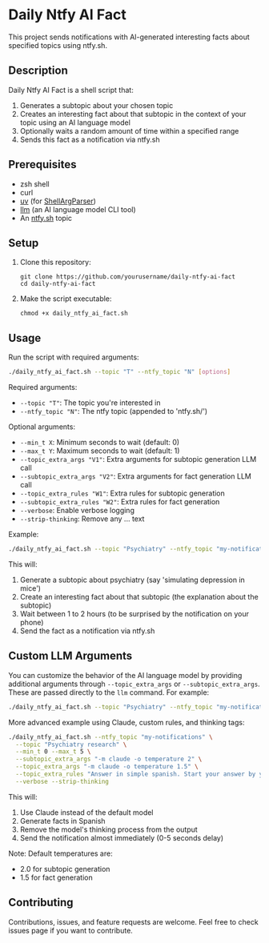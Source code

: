 # Daily Ntfy AI Fact

This project sends notifications with AI-generated interesting facts about specified topics using ntfy.sh.

## Description

Daily Ntfy AI Fact is a shell script that:
1. Generates a subtopic about your chosen topic
2. Creates an interesting fact about that subtopic in the context of your topic using an AI language model
3. Optionally waits a random amount of time within a specified range
4. Sends this fact as a notification via ntfy.sh

## Prerequisites

- zsh shell
- curl
- [uv](https://github.com/astral-sh/uv) (for [ShellArgParser](https://github.com/thiswillbeyourgithub/ShellArgParser))
- [llm](https://github.com/simonw/llm) (an AI language model CLI tool)
- An [ntfy.sh](https://ntfy.sh) topic

## Setup

1. Clone this repository:
   ```
   git clone https://github.com/yourusername/daily-ntfy-ai-fact
   cd daily-ntfy-ai-fact
   ```

2. Make the script executable:
   ```
   chmod +x daily_ntfy_ai_fact.sh
   ```
## Usage

Run the script with required arguments:

```bash
./daily_ntfy_ai_fact.sh --topic "T" --ntfy_topic "N" [options]
```

Required arguments:
- `--topic "T"`: The topic you're interested in
- `--ntfy_topic "N"`: The ntfy topic (appended to 'ntfy.sh/')

Optional arguments:
- `--min_t X`: Minimum seconds to wait (default: 0)
- `--max_t Y`: Maximum seconds to wait (default: 1)
- `--topic_extra_args "V1"`: Extra arguments for subtopic generation LLM call
- `--subtopic_extra_args "V2"`: Extra arguments for fact generation LLM call
- `--topic_extra_rules "W1"`: Extra rules for subtopic generation
- `--subtopic_extra_rules "W2"`: Extra rules for fact generation
- `--verbose`: Enable verbose logging
- `--strip-thinking`: Remove any <thinking>...</thinking> text

Example:
```bash
./daily_ntfy_ai_fact.sh --topic "Psychiatry" --ntfy_topic "my-notifications" --min_t 3600 --max_t 7200
```

This will:
1. Generate a subtopic about psychiatry (say 'simulating depression in mice')
2. Create an interesting fact about that subtopic (the explanation about the subtopic)
3. Wait between 1 to 2 hours (to be surprised by the notification on your phone)
4. Send the fact as a notification via ntfy.sh

## Custom LLM Arguments

You can customize the behavior of the AI language model by providing additional arguments through `--topic_extra_args` or `--subtopic_extra_args`. These are passed directly to the `llm` command. For example:

```bash
./daily_ntfy_ai_fact.sh --topic "Psychiatry" --ntfy_topic "my-notifications" --topic_extra_args "-m gpt-4 -o temperature 0.7"
```

More advanced example using Claude, custom rules, and thinking tags:
```bash
./daily_ntfy_ai_fact.sh --ntfy_topic "my-notifications" \
  --topic "Psychiatry research" \
  --min_t 0 --max_t 5 \
  --subtopic_extra_args "-m claude -o temperature 2" \
  --topic_extra_args "-m claude -o temperature 1.5" \
  --topic_extra_rules "Answer in simple spanish. Start your answer by your internal thoughts in <thinking> tags then answer directly." \
  --verbose --strip-thinking
```

This will:
1. Use Claude instead of the default model
2. Generate facts in Spanish
3. Remove the model's thinking process from the output
4. Send the notification almost immediately (0-5 seconds delay)

Note: Default temperatures are:
- 2.0 for subtopic generation
- 1.5 for fact generation

## Contributing

Contributions, issues, and feature requests are welcome. Feel free to check issues page if you want to contribute.

